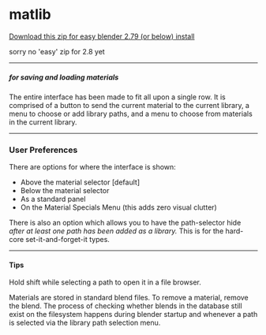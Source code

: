 matlib
===

[Download this zip for easy blender 2.79 (or below) install](https://github.com/dustractor/matlib/releases/download/alpha1/matlib.zip)

sorry no 'easy' zip for 2.8 yet

---

##### for saving and loading materials #####

The entire interface has been made to fit all upon a single row.  It is comprised of a button to send the current material to the current library, a menu to choose or add library paths, and a menu to choose from materials in the current library.

---

### User Preferences ###

There are options for where the interface is shown:

* Above the material selector  [default]  
* Below the material selector  
* As a standard panel  
* On the Material Specials Menu (this adds zero visual clutter)


There is also an option which allows you to have the path-selector hide *after at least one path has been added as a library.*  This is for the hard-core set-it-and-forget-it types.


---

#### Tips ####

Hold shift while selecting a path to open it in a file browser.

Materials are stored in standard blend files. To remove a material, remove the blend. The process of checking whether blends in the database still exist on the filesystem happens during blender startup and whenever a path is selected via the library path selection menu.


